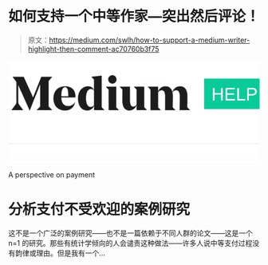 # 如何支持一个中等作家—突出然后评论！

> 原文：<https://medium.com/swlh/how-to-support-a-medium-writer-highlight-then-comment-ac70760b3f75>

![](img/e043a0661a115fe1dbd7d1e2e33af7ed.png)

A perspective on payment

# 分析支付不受欢迎的案例研究

这不是一个广泛的案例研究——也不是一篇依赖于不同人群的论文——这是一个 n=1 的研究。那些有统计学倾向的人会谴责这种做法——许多人说中等支付过程没有韵律或理由。但是我有一个…